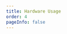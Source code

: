 ```yaml
---
title: Hardware Usage
order: 4
pageInfo: false
---
```


<VidStack
  src="https://likeyou156156.online:9000/lky/MX/MX202/video/MX201麦克风完整版.webm"
/>